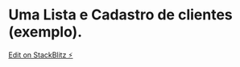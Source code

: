 # Uma Lista e Cadastro de clientes (exemplo). 

[Edit on StackBlitz ⚡️](https://stackblitz.com/edit/client-register-delete)
